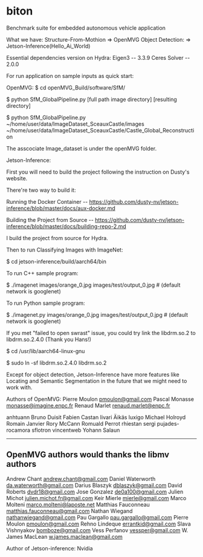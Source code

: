 # biton
Benchmark suite for embedded autonomous vehicle application

What we have:
Structure-From-Mothion  =>  OpenMVG
Object Detection:       =>  Jetson-Inference(Hello_Ai_World)

Essential dependencies version on Hydra:
Eigen3 -- 3.3.9
Ceres Solver -- 2.0.0

For run application on sample inputs as quick start:

OpenMVG: 
$ cd openMVG_Build/software/SfM/


$ python SfM_GlobalPipeline.py [full path image directory] [resulting directory]          


$ python SfM_GlobalPipeline.py ~/home/user/data/ImageDataset_SceauxCastle/images ~/home/user/data/ImageDataset_SceauxCastle/Castle_Global_Reconstruction


The asscociate Image_dataset is under the openMVG folder.



Jetson-Inference:


First you will need to build the project following the instruction on Dusty's website.


There're two way to build it:


Running the Docker Container  --  https://github.com/dusty-nv/jetson-inference/blob/master/docs/aux-docker.md


Building the Project from Source  --  https://github.com/dusty-nv/jetson-inference/blob/master/docs/building-repo-2.md


I build the project from source for Hydra.


Then to run Classifying Images with ImageNet:



$ cd jetson-inference/build/aarch64/bin


To run C++ sample program:


$ ./imagenet images/orange_0.jpg images/test/output_0.jpg     # (default network is googlenet)


To run Python sample program:


$ ./imagenet.py images/orange_0.jpg images/test/output_0.jpg  # (default network is googlenet)



If you met "failed to open swrast" issue, you could try link the libdrm.so.2 to libdrm.so.2.4.0 (Thank you Hans!)


$ cd /usr/lib/aarch64-linux-gnu


$ sudo ln -sf libdrm.so.2.4.0 libdrm.so.2



Except for object detection, Jetson-Inference have more features like Locating and Semantic Segmentation in the future that we might need to work with.











Authors of OpenMVG:
Pierre Moulon <pmoulon@gmail.com>
Pascal Monasse <monasse@imagine.enpc.fr>
Renaud Marlet <renaud.marlet@enpc.fr>

anhtuann
Bruno Duisit
Fabien Castan
Iivari Äikäs
luxigo
Michael Holroyd
Romain Janvier
Rory McCann
Romuald Perrot
rhiestan
sergi pujades-rocamora
sflotron
vincentweb
Yohann Salaun

-------------
OpenMVG authors would thanks the libmv authors
-------------
Andrew Chant <andrew.chant@gmail.com>
Daniel Waterworth <da.waterworth@gmail.com>
Darius Blaszyk <dblaszyk@gmail.com>
David Roberts <dvdr18@gmail.com>
Jose Gonzalez <de0a100@gmail.com>
Julien Michot <julien.michot.fr@gmail.com>
Keir Mierle <mierle@gmail.com>
Marco Molteni <marco.molteni@laposte.net>
Matthias Fauconneau <matthias.fauconneau@gmail.com>
Nathan Wiegand <nathanwiegand@gmail.com>
Pau Gargallo <pau.gargallo@gmail.com>
Pierre Moulon <pmoulon@gmail.com>
Rehno Lindeque <errantkid@gmail.com>
Slava Vishnyakov <bomboze@gmail.com>
Vess Perfanov <vessper@gmail.com>
W. James MacLean <w.james.maclean@gmail.com>


Author of Jetson-inference:
Nvidia
